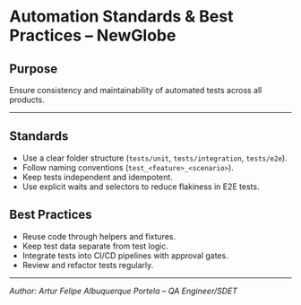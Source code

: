 # Automation Standards & Best Practices – NewGlobe

## Purpose
Ensure consistency and maintainability of automated tests across all products.

---

## Standards
- Use a clear folder structure (`tests/unit`, `tests/integration`, `tests/e2e`).
- Follow naming conventions (`test_<feature>_<scenario>`).
- Keep tests independent and idempotent.
- Use explicit waits and selectors to reduce flakiness in E2E tests.

## Best Practices
- Reuse code through helpers and fixtures.
- Keep test data separate from test logic.
- Integrate tests into CI/CD pipelines with approval gates.
- Review and refactor tests regularly.

---

*Author: Artur Felipe Albuquerque Portela – QA Engineer/SDET*

